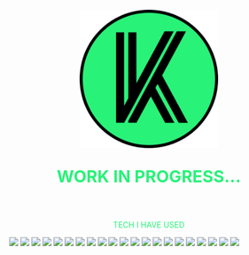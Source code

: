 <p align="center">
  <img src="./logo2.svg" width="250px" style="fill:#29f279;">
</p>  
 

<p style="color:#29f279;font-weight:700;font-size:30px" align="center">
    WORK IN PROGRESS...
</p>

&nbsp;  

<p style="color:#29f279;font-size:315x" align="center">
  TECH I HAVE USED
</p>

<p>
  <img src="https://img.shields.io/badge/JavaScript-f0db4f?style=for-the-badge&logo=javascript&logoColor=black" />
  <img src="https://img.shields.io/badge/Node.js-339933?style=for-the-badge&logo=nodedotjs&logoColor=white" />
  <img src="https://img.shields.io/badge/Vue.js-35495E?style=for-the-badge&logo=vuedotjs&logoColor=4FC08D" />
  <img src="https://img.shields.io/badge/HTML5-e44d25?style=for-the-badge&logo=html5&logoColor=white" />
  <img src="https://img.shields.io/badge/css3-264ce4?style=for-the-badge&logo=css3&logoColor=white" />
  <img src="https://img.shields.io/badge/python-3471a1?style=for-the-badge&logo=python&logoColor=fdd03d" />
  <img src="https://img.shields.io/badge/jQuery-0769AD?style=for-the-badge&logo=jquery&logoColor=white" />
  <img src="https://img.shields.io/badge/Django-092E20?style=for-the-badge&logo=django&logoColor=white" />
  <img src="https://img.shields.io/badge/Flask-000000?style=for-the-badge&logo=flask&logoColor=white" />
  <img src="https://img.shields.io/badge/WordPress-00C58E?style=for-the-badge&logo=wordpress&logoColor=white" />
  <img src="https://img.shields.io/badge/Nuxt.js-00C58E?style=for-the-badge&logo=nuxtdotjs&logoColor=white" />
  <img src="https://img.shields.io/badge/Express.js-828282?style=for-the-badge&logo=express&logoColor=white" />
  <img src="https://img.shields.io/badge/Postgres-336792?style=for-the-badge&logo=postgresql&logoColor=white" />
  <img src="https://img.shields.io/badge/MongoDB-021e2c?style=for-the-badge&logo=mongoDB&logoColor=white" />
  <img src="https://img.shields.io/badge/AWS Amplify-fc9901?style=for-the-badge&logo=awsamplify&logoColor=white" />
  <img src="https://img.shields.io/badge/Serverless-fb5750?style=for-the-badge&logo=serverless&logoColor=white" />
  <img src="https://img.shields.io/badge/AWS Lambda-fb7e13?style=for-the-badge&logo=awslambda&logoColor=white" />
  <img src="https://img.shields.io/badge/PHP-787cb4?style=for-the-badge&logo=php&logoColor=black" />
  <img src="https://img.shields.io/badge/MySQL-4479A1?style=for-the-badge&logo=mysql&logoColor=white" />
  <img src="https://img.shields.io/badge/Git-f34f28?style=for-the-badge&logo=git&logoColor=white" />
  <img src="https://img.shields.io/badge/Github-f34f28?style=for-the-badge&logo=github&logoColor=black" />
  
</p>
<!--
**kdjordan/kdjordan** is a ✨ _special_ ✨ repository because its `README.md` (this file) appears on your GitHub profile.

Here are some ideas to get you started:

- 🔭 I’m currently working on ...
- 🌱 I’m currently learning ...
- 👯 I’m looking to collaborate on ...
- 🤔 I’m looking for help with ...
- 💬 Ask me about ...
- 📫 How to reach me: ...
- 😄 Pronouns: ...
- ⚡ Fun fact: ...
-->
